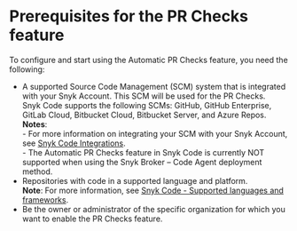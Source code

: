 # Prerequisites for the PR Checks feature

To configure and start using the Automatic PR Checks feature, you need the following:

* A supported Source Code Management (SCM) system that is integrated with your Snyk Account. This SCM will be used for the PR Checks.\
  Snyk Code supports the following SCMs: GitHub, GitHub Enterprise, GitLab Cloud, Bitbucket Cloud, Bitbucket Server, and Azure Repos.\
  **Notes**:\
  \- For more information on integrating your SCM with your Snyk Account, see [Snyk Code Integrations](https://docs.snyk.io/products/snyk-code/key-features/integrations).\
  \- The Automatic PR Checks feature in Snyk Code is currently NOT supported when using the Snyk Broker – Code Agent deployment method.
* Repositories with code in a supported language and platform.\
  **Note**: For more information, see [Snyk Code - Supported languages and frameworks](../../snyk-code/snyk-code-language-and-framework-support.md).
* Be the owner or administrator of the specific organization for which you want to enable the PR Checks feature.
